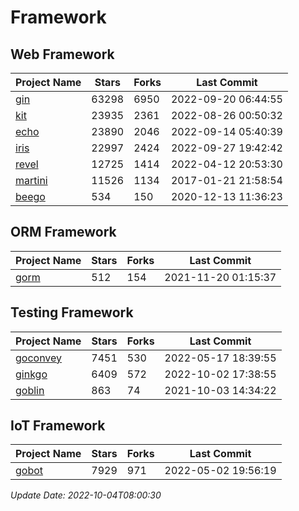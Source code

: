 # Framework

## Web Framework
| Project Name | Stars | Forks | Last Commit |
| ------------ | ----- | ----- | ----------- |
| [gin](https://github.com/gin-gonic/gin) | 63298 | 6950 | 2022-09-20 06:44:55 |
| [kit](https://github.com/go-kit/kit) | 23935 | 2361 | 2022-08-26 00:50:32 |
| [echo](https://github.com/labstack/echo) | 23890 | 2046 | 2022-09-14 05:40:39 |
| [iris](https://github.com/kataras/iris) | 22997 | 2424 | 2022-09-27 19:42:42 |
| [revel](https://github.com/revel/revel) | 12725 | 1414 | 2022-04-12 20:53:30 |
| [martini](https://github.com/go-martini/martini) | 11526 | 1134 | 2017-01-21 21:58:54 |
| [beego](https://github.com/astaxie/beego) | 534 | 150 | 2020-12-13 11:36:23 |

## ORM Framework
| Project Name | Stars | Forks | Last Commit |
| ------------ | ----- | ----- | ----------- |
| [gorm](https://github.com/jinzhu/gorm) | 512 | 154 | 2021-11-20 01:15:37 |

## Testing Framework
| Project Name | Stars | Forks | Last Commit |
| ------------ | ----- | ----- | ----------- |
| [goconvey](https://github.com/smartystreets/goconvey) | 7451 | 530 | 2022-05-17 18:39:55 |
| [ginkgo](https://github.com/onsi/ginkgo) | 6409 | 572 | 2022-10-02 17:38:55 |
| [goblin](https://github.com/franela/goblin) | 863 | 74 | 2021-10-03 14:34:22 |

## IoT Framework
| Project Name | Stars | Forks | Last Commit |
| ------------ | ----- | ----- | ----------- |
| [gobot](https://github.com/hybridgroup/gobot) | 7929 | 971 | 2022-05-02 19:56:19 |

*Update Date: 2022-10-04T08:00:30*